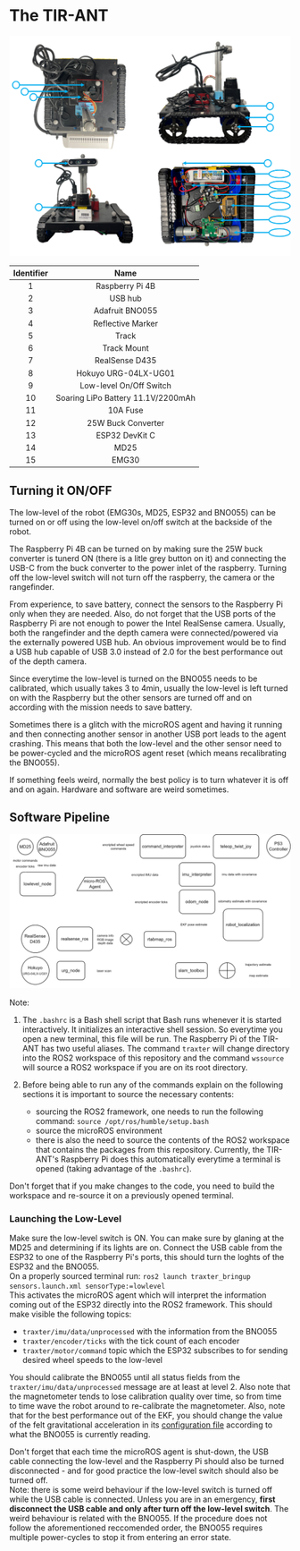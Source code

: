 # The TIR-ANT
![views](TIR-ANT%20Views.png)

| **Identifier** 	| **Name** 	|
|:---:	|:---:	|
| 1 	| Raspberry Pi 4B 	|
| 2 	| USB hub 	|
| 3 	| Adafruit BNO055 	|
| 4 	| Reflective Marker 	|
| 5 	| Track 	|
| 6 	| Track Mount 	|
| 7 	| RealSense D435 	|
| 8 	| Hokuyo URG-04LX-UG01 	|
| 9 	| Low-level On/Off Switch 	|
| 10 	| Soaring LiPo Battery 11.1V/2200mAh 	|
| 11 	| 10A Fuse 	|
| 12 	| 25W Buck Converter 	|
| 13 	| ESP32 DevKit C 	|
| 14 	| MD25 	|
| 15 	| EMG30 	|

## Turning it ON/OFF

The low-level of the robot (EMG30s, MD25, ESP32 and BNO055) can be turned on or off using the low-level on/off switch at the backside of the robot. 

The Raspberry Pi 4B can be turned on by making sure the 25W buck converter is tunerd ON (there is a litle grey button on it) and connecting the USB-C from the buck converter to the power inlet of the raspberry. Turning off the low-level switch will not turn off the raspberry, the camera or the rangefinder.

From experience, to save battery, connect the sensors to the Raspberry Pi only when they are needed. Also, do not forget that the USB ports of the Raspberry Pi are not enough to power the Intel RealSense camera. Usually, both the rangefinder and the depth camera were connected/powered via the externally powered USB hub. An obvious improvement would be to find a USB hub capable of USB 3.0 instead of 2.0 for the best performance out of the depth camera.

Since everytime the low-level is turned on the BNO055 needs to be calibrated, which usually takes 3 to 4min, usually the low-level is left turned on with the Raspberry but the other sensors are turned off and on according with the mission needs to save battery.

Sometimes there is a glitch with the microROS agent and having it running and then connecting another sensor in another USB port leads to the agent crashing. This means that both the low-level and the other sensor need to be power-cycled and the microROS agent reset (which means recalibrating the BNO055).

If something feels weird, normally the best policy is to turn whatever it is off and on again. Hardware and software are weird sometimes.

## Software Pipeline

![Alt text](Software%20Pipeline.png)

Note: 
1. The ```.bashrc``` is a Bash shell script that Bash runs whenever it is started interactively. It initializes an interactive shell session. So everytime you open a new terminal, this file will be run. The Raspberry Pi of the TIR-ANT has two useful aliases. The command ```traxter``` will change directory into the ROS2 workspace of this repository and the command ```wssource``` will source a ROS2 workspace if you are on its root directory.

2. Before being able to run any of the commands explain on the following sections it is important to source the necessary contents: 
    - sourcing the ROS2 framework, one needs to run the following command: ```source /opt/ros/humble/setup.bash```  
    - source the microROS environment 
    - there is also the need to source the contents of the ROS2 workspace that contains the packages from this repository. Currently, the TIR-ANT's Raspberry Pi does this automatically everytime a terminal is opened (taking advantage of the ```.bashrc```).

Don't forget that if you make changes to the code, you need to build the workspace and re-source it on a previously opened terminal.

### Launching the Low-Level

Make sure the low-level switch is ON. You can make sure by glaning at the MD25 and determining if its lights are on. Connect the USB cable from the ESP32 to one of the Raspberry Pi's ports, this should turn the loghts of the ESP32 and the BNO055.   
On a properly sourced terminal run: ```ros2 launch traxter_bringup sensors.launch.xml sensorType:=lowlevel```  
This activates the microROS agent which will interpret the information coming out of the ESP32 directly into the ROS2 framework. This should make visible the following topics:
- ```traxter/imu/data/unprocessed``` with the information from the BNO055
- ```traxter/encoder/ticks``` with the tick count of each encoder
- ```traxter/motor/command``` topic which the ESP32 subscribes to for sending desired wheel speeds to the low-level

You should calibrate the BNO055 until all status fields from the ```traxter/imu/data/unprocessed``` message are at least at level 2. Also note that the magnetometer tends to lose calibration quality over time, so from time to time wave the robot around to re-calibrate the magnetometer. Also, note that for the best performance out of the EKF, you should change the value of the felt gravitational acceleration in its [configuration file](traxter_robot_localization/config/hardwareEKF.yaml) according to what the BNO055 is currently reading.

Don't forget that each time the microROS agent is shut-down, the USB cable connecting the low-level and the Raspberry Pi should also be turned disconnected - and for good practice the low-level switch should also be turned off.  
Note: there is some weird behaviour if the low-level switch is turned off while the USB cable is connected. Unless you are in an emergency, **first disconnect the USB cable and only after turn off the low-level switch**. The weird behaviour is related with the BNO055. If the procedure does not follow the aforementioned reccomended order, the BNO055 requires multiple power-cycles to stop it from entering an error state.
